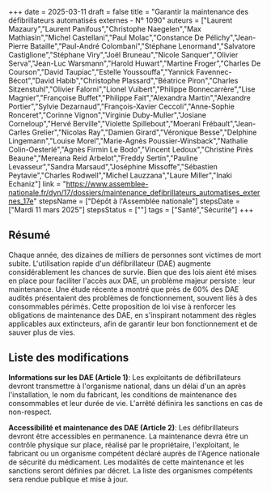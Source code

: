 +++
date = 2025-03-11
draft = false
title = "Garantir la maintenance des défibrillateurs automatisés externes - N° 1090"
auteurs = ["Laurent Mazaury","Laurent Panifous","Christophe Naegelen","Max Mathiasin","Michel Castellani","Paul Molac","Constance De Pélichy","Jean-Pierre Bataille","Paul-André Colombani","Stéphane Lenormand","Salvatore Castiglione","Stéphane Viry","Joël Bruneau","Nicole Sanquer","Olivier Serva","Jean-Luc Warsmann","Harold Huwart","Martine Froger","Charles De Courson","David Taupiac","Estelle Youssouffa","Yannick Favennec-Bécot","David Habib","Christophe Plassard","Béatrice Piron","Charles Sitzenstuhl","Olivier Falorni","Lionel Vuibert","Philippe Bonnecarrère","Lise Magnier","Françoise Buffet","Philippe Fait","Alexandra Martin","Alexandre Portier","Sylvie Dezarnaud","François-Xavier Ceccoli","Anne-Sophie Ronceret","Corinne Vignon","Virginie Duby-Muller","Josiane Corneloup","Hervé Berville","Violette Spillebout","Moerani Frébault","Jean-Carles Grelier","Nicolas Ray","Damien Girard","Véronique Besse","Delphine Lingemann","Louise Morel","Marie-Agnès Poussier-Winsback","Nathalie Colin-Oesterlé","Agnès Firmin Le Bodo","Vincent Ledoux","Christine Pirès Beaune","Mereana Reid Arbelot","Freddy Sertin","Pauline Levasseur","Sandra Marsaud","Joséphine Missoffe","Sébastien Peytavie","Charles Rodwell","Michel Lauzzana","Laure Miller","Inaki Echaniz"]
link = "https://www.assemblee-nationale.fr/dyn/17/dossiers/maintenance_defibrillateurs_automatises_externes_17e"
stepsName = ["Dépôt à l'Assemblée nationale"]
stepsDate = ["Mardi 11 mars 2025"]
stepsStatus = [""]
tags = ["Santé","Sécurité"]
+++

## Résumé

Chaque année, des dizaines de milliers de personnes sont victimes de mort subite. L'utilisation rapide d'un défibrillateur (DAE) augmente considérablement les chances de survie. Bien que des lois aient été mises en place pour faciliter l'accès aux DAE, un problème majeur persiste : leur maintenance. Une étude récente a montré que près de 60% des DAE audités présentaient des problèmes de fonctionnement, souvent liés à des consommables périmés. Cette proposition de loi vise à renforcer les obligations de maintenance des DAE, en s'inspirant notamment des règles applicables aux extincteurs, afin de garantir leur bon fonctionnement et de sauver plus de vies.

## Liste des modifications

**Informations sur les DAE (Article 1)**: Les exploitants de défibrillateurs devront transmettre à l'organisme national, dans un délai d'un an après l'installation, le nom du fabricant, les conditions de maintenance des consommables et leur durée de vie. L'arrêté définira les sanctions en cas de non-respect.

**Accessibilité et maintenance des DAE (Article 2)**: Les défibrillateurs devront être accessibles en permanence. La maintenance devra être un contrôle physique sur place, réalisé par le propriétaire, l'exploitant, le fabricant ou un organisme compétent déclaré auprès de l'Agence nationale de sécurité du médicament. Les modalités de cette maintenance et les sanctions seront définies par décret. La liste des organismes compétents sera rendue publique et mise à jour.
